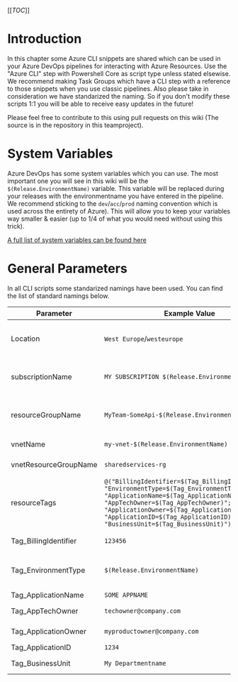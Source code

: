 [[_TOC_]]

# Introduction
In this chapter some Azure CLI snippets are shared which can be used in your Azure DevOps pipelines for interacting with Azure Resources. Use the "Azure CLI" step with Powershell Core as script type unless stated elsewise. We recommend making Task Groups which have a CLI step with a reference to those snippets when you use classic pipelines. Also please take in consideration we have standarized the naming. So if you don't modify these scripts 1:1 you will be able to receive easy updates in the future!

Please feel free to contribute to this using pull requests on this wiki (The source is in the repository in this teamproject).

# System Variables
Azure DevOps has some system variables which you can use. The most important one you will see in this wiki will be the `$(Release.EnvironmentName)` variable. This variable will be replaced during your releases with the environmentname you have entered in the pipeline. We recommend sticking to the `dev`/`acc`/`prod` naming convention which is used across the entirety of Azure). This will allow you to keep your variables way smaller & easier (up to 1/4 of what you would need without using this trick).

[A full list of system variables can be found here](https://docs.microsoft.com/en-us/azure/devops/pipelines/release/variables?view=azure-devops&tabs=batch)

# General Parameters
In all CLI scripts some standarized namings have been used. You can find the list of standard namings below.

| Parameter | Example Value | Description |
|--|--|--|
| Location | `West Europe`/`westeurope` | Defines the Azure Location for a resource (group) to be in (you can use `az account list-locations -o table` to get a list of locations you can use) |
| subscriptionName | `MY SUBSCRIPTION $(Release.EnvironmentName)` | The Service Connection Name for the subscription to deploy resources in. It's recommended to use the Subscriptionname as the Service Connection name. |
| resourceGroupName | `MyTeam-SomeApi-$(Release.EnvironmentName)` | The resourcegroup to deploy to or to create. We generally use `<Team>-<Product>-$(Release.EnvironmentName)` for this. |
| vnetName | `my-vnet-$(Release.EnvironmentName)` | The name of the VNET to use for your resource. |
| vnetResourceGroupName | `sharedservices-rg` | The ResourceGroup where your VNET resides in. If you are unsure use `sharedservices-rg` |
| resourceTags | `@("BillingIdentifier=$(Tag_BillingIdentifier)"; "EnvironmentType=$(Tag_EnvironmentType)";  "ApplicationName=$(Tag_ApplicationName)"; "AppTechOwner=$(Tag_AppTechOwner)"; "ApplicationOwner=$(Tag_ApplicationOwner)"; "ApplicationID=$(Tag_ApplicationID)";  "BusinessUnit=$(Tag_BusinessUnit)")` | The Azure tags to use for this resource. This has to be a powershell object array (Can be defined with `@("Tagname=Value";"AnotherTagname=Value2")`. Make sure to NOT enclose this value with quotes. |
| Tag_BillingIdentifier | `123456` | The billing identifier. This is the centercode of your department. |
| Tag_EnvironmentType | `$(Release.EnvironmentName)` | The environmentname for this environment. We generally use `$(Release.EnvironmentName)` for this to let it be the same as the DevOps pipeline environmentname. |
| Tag_ApplicationName | `SOME APPNAME` | The CMDB Application Name |
| Tag_AppTechOwner | `techowner@company.com` | The technical owner. This is generally the team e-mailaddress |
| Tag_ApplicationOwner | `myproductowner@company.com` | The owner of the application. This is generally the productowner of the team |
| Tag_ApplicationID | `1234` | The CMDB Application ID |
| Tag_BusinessUnit | `My Departmentname` | This is the departmentname where you reside in. |